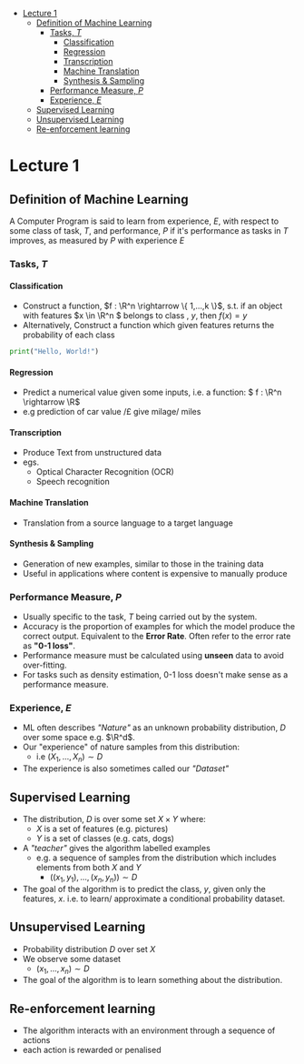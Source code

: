 <!-- @import "[TOC]" {cmd="toc" depthFrom=1 depthTo=6 orderedList=false} -->

<!-- code_chunk_output -->

- [Lecture 1](#lecture-1)
  - [Definition of Machine Learning](#definition-of-machine-learning)
    - [Tasks, $T$](#tasks-t)
      - [Classification](#classification)
      - [Regression](#regression)
      - [Transcription](#transcription)
      - [Machine Translation](#machine-translation)
      - [Synthesis & Sampling](#synthesis--sampling)
    - [Performance Measure, $P$](#performance-measure-p)
    - [Experience, $E$](#experience-e)
  - [Supervised Learning](#supervised-learning)
  - [Unsupervised Learning](#unsupervised-learning)
  - [Re-enforcement learning](#re-enforcement-learning)

<!-- /code_chunk_output -->
# Lecture 1

## Definition of Machine Learning

A Computer Program is said to learn from experience, _E_, with respect to some class of task, _T_, and performance, _P_ if it's performance as tasks in _T_ improves, as measured by _P_ with experience _E_

### Tasks, $T$

#### Classification

- Construct a function, $f : \R^n \rightarrow \{ 1,...,k \}$, s.t. if an object with features $x \in \R^n $ belongs to class , *y*, then $f(x) = y$
- Alternatively, Construct a function which given features returns the probability of each class
```python
print("Hello, World!")
```
#### Regression

- Predict a numerical value given some inputs, i.e. a function: $ f : \R^n \rightarrow \R$
- e.g prediction of car value /£ give milage/ miles

#### Transcription

- Produce Text from unstructured data
- egs.
  - Optical Character Recognition (OCR)
  - Speech recognition

#### Machine Translation

- Translation from a source language to a target language

#### Synthesis & Sampling

- Generation of new examples, similar to those in the training data
- Useful in applications where content is expensive to manually produce

### Performance Measure, $P$

- Usually specific to the task, *T* being carried out by the system. 
- Accuracy is the proportion of examples for which the model produce the correct output. Equivalent to the **Error Rate**. Often refer to the error rate as **"0-1 loss"**.
- Performance measure must be calculated using **unseen** data to avoid over-fitting.
- For tasks such as density estimation, 0-1 loss doesn't make sense as a performance measure.

### Experience, $E$

- ML often describes *"Nature"* as an unknown probability distribution, *$D$* over some space e.g. $\R^d$.
- Our "experience" of nature samples from this distribution:
  - i.e $(X_1,...,X_n) \sim D$
- The experience is also sometimes called our *"Dataset"*


## Supervised Learning 

- The distribution, $D$ is over some set $X \times Y$ where:
  - $X$ is a set of features (e.g. pictures)
  - $Y$ is a set of classes (e.g. cats, dogs)
- A *"teacher"* gives the algorithm labelled examples
  - e.g. a sequence of samples from the distribution which includes elements from both $X$ and $Y$
    - $((x_1,y_1),...,(x_n,y_n)) \sim D$
- The goal of the algorithm is to predict the class, $y$, given only the features, $x$. i.e. to learn/ approximate a conditional probability dataset.

## Unsupervised Learning 

- Probability distribution $D$ over set $X$
- We observe some dataset 
  - $(x_1, ... , x_n) \sim D$
- The goal of the algorithm is to learn something about the distribution.

## Re-enforcement learning

- The algorithm interacts with an environment through a sequence of actions
- each action is rewarded or penalised